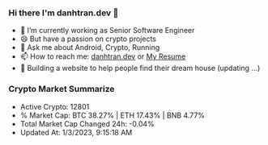 ### Hi there I'm danhtran.dev 👋

- 🔭 I’m currently working as Senior Software Engineer
- 😄 But have a passion on crypto projects
- 💬 Ask me about Android, Crypto, Running 
- 📫 How to reach me: <a href="https://danhtran.dev" target="_blank">danhtran.dev</a> or <a href="Dan-Resume.pdf" target="_blank">My Resume</a>
- 🌱 Building a website to help people find their dream house (updating ...)

### Crypto Market Summarize
- Active Crypto: 12801
- % Market Cap: BTC 38.27% | ETH 17.43% | BNB 4.77%
- Total Market Cap Changed 24h: -0.04%
- Updated At: 1/3/2023, 9:15:18 AM
